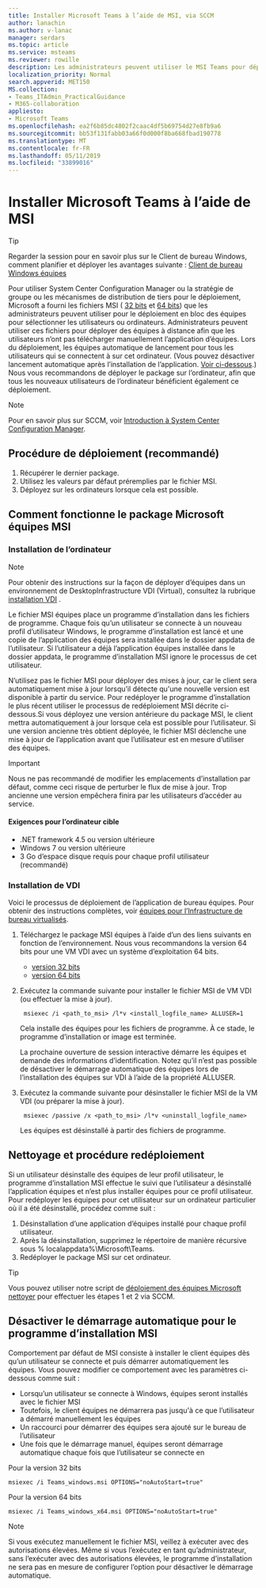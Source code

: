 ```yaml
---
title: Installer Microsoft Teams à l’aide de MSI, via SCCM
author: lanachin
ms.author: v-lanac
manager: serdars
ms.topic: article
ms.service: msteams
ms.reviewer: rowille
description: Les administrateurs peuvent utiliser le MSI Teams pour déployer en bloc Microsoft Teams pour des utilisateurs ou sur des ordinateurs spécifiques.
localization_priority: Normal
search.appverid: MET150
MS.collection:
- Teams_ITAdmin_PracticalGuidance
- M365-collaboration
appliesto:
- Microsoft Teams
ms.openlocfilehash: ea2f6b85dc4802f2caac4df5b69754d27e8fb9a6
ms.sourcegitcommit: bb53f131fabb03a66f0d000f8ba668fbad190778
ms.translationtype: MT
ms.contentlocale: fr-FR
ms.lasthandoff: 05/11/2019
ms.locfileid: "33899016"
---
```

<a name="install-microsoft-teams-using-msi"></a>Installer Microsoft Teams à l’aide de MSI
=================================

> [!Tip]
> Regarder la session pour en savoir plus sur le Client de bureau Windows, comment planifier et déployer les avantages suivante : [Client de bureau Windows équipes](https://aka.ms/teams-clients)

Pour utiliser System Center Configuration Manager ou la stratégie de groupe ou les mécanismes de distribution de tiers pour le déploiement, Microsoft a fourni les fichiers MSI ( [32 bits](https://aka.ms/teams32bitmsi) et [64 bits](https://aka.ms/teams64bitmsi)) que les administrateurs peuvent utiliser pour le déploiement en bloc des équipes pour sélectionner les utilisateurs ou ordinateurs. Administrateurs peuvent utiliser ces fichiers pour déployer des équipes à distance afin que les utilisateurs n’ont pas télécharger manuellement l’application d’équipes. Lors du déploiement, les équipes automatique de lancement pour tous les utilisateurs qui se connectent à sur cet ordinateur. (Vous pouvez désactiver lancement automatique après l’installation de l’application. [Voir ci-dessous](#disable-auto-launch-for-the-msi-installer).) Nous vous recommandons de déployer le package sur l’ordinateur, afin que tous les nouveaux utilisateurs de l’ordinateur bénéficient également ce déploiement. 
 
> [!Note] 
> Pour en savoir plus sur SCCM, voir [Introduction à System Center Configuration Manager](https://docs.microsoft.com/sccm/core/understand/introduction).

## <a name="deployment-procedure-recommended"></a>Procédure de déploiement (recommandé)
1. Récupérer le dernier package.
2. Utilisez les valeurs par défaut préremplies par le fichier MSI.
3. Déployez sur les ordinateurs lorsque cela est possible.

## <a name="how-the-microsoft-teams-msi-package-works"></a>Comment fonctionne le package Microsoft équipes MSI

### <a name="pc-installation"></a>Installation de l’ordinateur

> [!Note] 
> Pour obtenir des instructions sur la façon de déployer d’équipes dans un environnement de DesktopInfrastructure VDI (Virtual), consultez la rubrique [installation VDI](#vdi-installation) .

Le fichier MSI équipes place un programme d’installation dans les fichiers de programme. Chaque fois qu’un utilisateur se connecte à un nouveau profil d’utilisateur Windows, le programme d’installation est lancé et une copie de l’application des équipes sera installée dans le dossier appdata de l’utilisateur. Si l’utilisateur a déjà l’application équipes installée dans le dossier appdata, le programme d’installation MSI ignore le processus de cet utilisateur.

N’utilisez pas le fichier MSI pour déployer des mises à jour, car le client sera automatiquement mise à jour lorsqu’il détecte qu'une nouvelle version est disponible à partir du service. Pour redéployer le programme d’installation le plus récent utiliser le processus de redéploiement MSI décrite ci-dessous.Si vous déployez une version antérieure du package MSI, le client mettra automatiquement à jour lorsque cela est possible pour l’utilisateur. Si une version ancienne très obtient déployée, le fichier MSI déclenche une mise à jour de l’application avant que l’utilisateur est en mesure d’utiliser des équipes. 

> [!Important] 
> Nous ne pas recommandé de modifier les emplacements d’installation par défaut, comme ceci risque de perturber le flux de mise à jour. Trop ancienne une version empêchera finira par les utilisateurs d’accéder au service. 

#### <a name="target-computer-requirements"></a>Exigences pour l’ordinateur cible

- .NET framework 4.5 ou version ultérieure
- Windows 7 ou version ultérieure
- 3 Go d’espace disque requis pour chaque profil utilisateur (recommandé)

### <a name="vdi-installation"></a>Installation de VDI

Voici le processus de déploiement de l’application de bureau équipes. Pour obtenir des instructions complètes, voir [équipes pour l’Infrastructure de bureau virtualisés](teams-for-vdi.md).

1. Téléchargez le package MSI équipes à l’aide d’un des liens suivants en fonction de l’environnement. Nous vous recommandons la version 64 bits pour une VM VDI avec un système d’exploitation 64 bits.

    - [version 32 bits](https://teams.microsoft.com/downloads/desktopurl?env=production&plat=windows&download=true&managedInstaller=true)
    - [version 64 bits](https://teams.microsoft.com/downloads/desktopurl?env=production&plat=windows&download=true&managedInstaller=true&arch=x64)

2. Exécutez la commande suivante pour installer le fichier MSI de VM VDI (ou effectuer la mise à jour).

        msiexec /i <path_to_msi> /l*v <install_logfile_name> ALLUSER=1

    Cela installe des équipes pour les fichiers de programme. À ce stade, le programme d’installation or image est terminée.

    La prochaine ouverture de session interactive démarre les équipes et demande des informations d’identification. Notez qu’il n’est pas possible de désactiver le démarrage automatique des équipes lors de l’installation des équipes sur VDI à l’aide de la propriété ALLUSER.

3. Exécutez la commande suivante pour désinstaller le fichier MSI de la VM VDI (ou préparer la mise à jour).

        msiexec /passive /x <path_to_msi> /l*v <uninstall_logfile_name>

    Les équipes est désinstallé à partir des fichiers de programme.

## <a name="clean-up-and-redeployment-procedure"></a>Nettoyage et procédure redéploiement

Si un utilisateur désinstalle des équipes de leur profil utilisateur, le programme d’installation MSI effectue le suivi que l’utilisateur a désinstallé l’application équipes et n’est plus installer équipes pour ce profil utilisateur. Pour redéployer les équipes pour cet utilisateur sur un ordinateur particulier où il a été désinstallé, procédez comme suit :

1. Désinstallation d’une application d’équipes installé pour chaque profil utilisateur. 
2. Après la désinstallation, supprimez le répertoire de manière récursive sous % localappdata%\Microsoft\Teams\.
3. Redéployer le package MSI sur cet ordinateur.

> [!TIP] 
> Vous pouvez utiliser notre script de [déploiement des équipes Microsoft nettoyer](scripts/Powershell-script-teams-deployment-clean-up.md) pour effectuer les étapes 1 et 2 via SCCM.

## <a name="disable-auto-launch-for-the-msi-installer"></a>Désactiver le démarrage automatique pour le programme d’installation MSI

Comportement par défaut de MSI consiste à installer le client équipes dès qu’un utilisateur se connecte et puis démarrer automatiquement les équipes. Vous pouvez modifier ce comportement avec les paramètres ci-dessous comme suit :

- Lorsqu’un utilisateur se connecte à Windows, équipes seront installés avec le fichier MSI
- Toutefois, le client équipes ne démarrera pas jusqu'à ce que l’utilisateur a démarré manuellement les équipes
- Un raccourci pour démarrer des équipes sera ajouté sur le bureau de l’utilisateur
- Une fois que le démarrage manuel, équipes seront démarrage automatique chaque fois que l’utilisateur se connecte en

Pour la version 32 bits
```
msiexec /i Teams_windows.msi OPTIONS="noAutoStart=true"
```
Pour la version 64 bits
```
msiexec /i Teams_windows_x64.msi OPTIONS="noAutoStart=true"
```

> [!Note]
>  Si vous exécutez manuellement le fichier MSI, veillez à exécuter avec des autorisations élevées. Même si vous l’exécutez en tant qu’administrateur, sans l’exécuter avec des autorisations élevées, le programme d’installation ne sera pas en mesure de configurer l’option pour désactiver le démarrage automatique.
